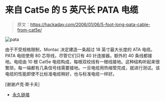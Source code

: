 # 来自 Cat5e 的 5 英尺长 PATA 电缆

> 原文：<https://hackaday.com/2006/01/06/5-foot-long-pata-cable-from-cat5e/>

![pata](img/80c07a2291b2768fd904ea19eb60c77f.png)

由于不受规格限制，Montac 决定建造一条超过 18 英寸最大长度的 ATA 电缆。PATA 电缆使用 80 芯导线，尽管它们只有 40 针连接器。额外的 40 条线都接地。电缆由 10 根 Cat5e 电缆构成，每根双绞线有一根线接地。这种结构听起来很繁琐，每一端都有几条信号线需要接地。一旦电缆用热缩管完成，就进行测试。该电缆的性能即使不比标准电缆稍好，也与标准电缆一样好。

[谢谢卢克·斯卡夫]

*   [永久链接](http://www.montac.com/computing/cables/cat5ata100/index.html)